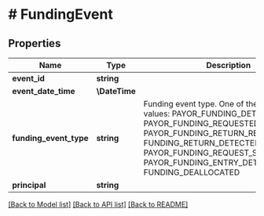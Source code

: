 # # FundingEvent

## Properties

Name | Type | Description | Notes
------------ | ------------- | ------------- | -------------
**event_id** | **string** |  | [optional]
**event_date_time** | **\DateTime** |  | [optional]
**funding_event_type** | **string** | Funding event type. One of the following values: PAYOR_FUNDING_DETECTED, PAYOR_FUNDING_REQUESTED, PAYOR_FUNDING_RETURN_RECEIVED, FUNDING_RETURN_DETECTED, PAYOR_FUNDING_REQUEST_SUBMITTED, PAYOR_FUNDING_ENTRY_DETAIL_RECEIVED, FUNDING_DEALLOCATED | [optional]
**principal** | **string** |  | [optional]

[[Back to Model list]](../../README.md#models) [[Back to API list]](../../README.md#endpoints) [[Back to README]](../../README.md)
